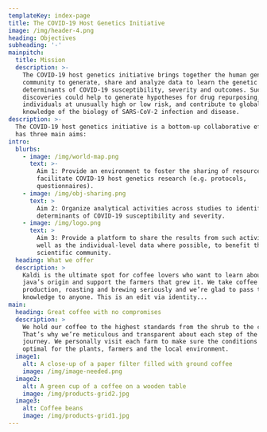 ```yaml
---
templateKey: index-page
title: The COVID-19 Host Genetics Initiative
image: /img/header-4.png
heading: Objectives
subheading: '-'
mainpitch:
  title: Mission
  description: >-
    The COVID-19 host genetics initiative brings together the human genetics
    community to generate, share and analyze data to learn the genetic
    determinants of COVID-19 susceptibility, severity and outcomes. Such
    discoveries could help to generate hypotheses for drug repurposing, identify
    individuals at unusually high or low risk, and contribute to global
    knowledge of the biology of SARS-CoV-2 infection and disease.
description: >-
  The COVID-19 host genetics initiative is a bottom-up collaborative effort that
  has three main aims:
intro:
  blurbs:
    - image: /img/world-map.png
      text: >-
        Aim 1: Provide an environment to foster the sharing of resources to
        facilitate COVID-19 host genetics research (e.g. protocols,
        questionnaires).
    - image: /img/obj-sharing.png
      text: >
        Aim 2: Organize analytical activities across studies to identify genetic
        determinants of COVID-19 susceptibility and severity.
    - image: /img/logo.png
      text: >
        Aim 3: Provide a platform to share the results from such activities, as
        well as the individual-level data where possible, to benefit the broader
        scientific community.
  heading: What we offer
  description: >
    Kaldi is the ultimate spot for coffee lovers who want to learn about their
    java’s origin and support the farmers that grew it. We take coffee
    production, roasting and brewing seriously and we’re glad to pass that
    knowledge to anyone. This is an edit via identity...
main:
  heading: Great coffee with no compromises
  description: >
    We hold our coffee to the highest standards from the shrub to the cup.
    That’s why we’re meticulous and transparent about each step of the coffee’s
    journey. We personally visit each farm to make sure the conditions are
    optimal for the plants, farmers and the local environment.
  image1:
    alt: A close-up of a paper filter filled with ground coffee
    image: /img/image-needed.png
  image2:
    alt: A green cup of a coffee on a wooden table
    image: /img/products-grid2.jpg
  image3:
    alt: Coffee beans
    image: /img/products-grid1.jpg
---
```

